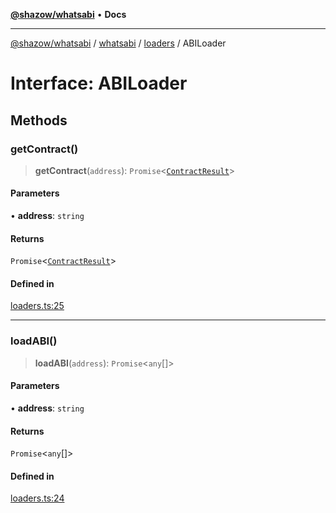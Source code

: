[**@shazow/whatsabi**](../../../../../README.md) • **Docs**

***

[@shazow/whatsabi](../../../../../globals.md) / [whatsabi](../../../README.md) / [loaders](../README.md) / ABILoader

# Interface: ABILoader

## Methods

### getContract()

> **getContract**(`address`): `Promise`\<[`ContractResult`](../type-aliases/ContractResult.md)\>

#### Parameters

• **address**: `string`

#### Returns

`Promise`\<[`ContractResult`](../type-aliases/ContractResult.md)\>

#### Defined in

[loaders.ts:25](https://github.com/shazow/whatsabi/blob/main/src/loaders.ts#L25)

***

### loadABI()

> **loadABI**(`address`): `Promise`\<`any`[]\>

#### Parameters

• **address**: `string`

#### Returns

`Promise`\<`any`[]\>

#### Defined in

[loaders.ts:24](https://github.com/shazow/whatsabi/blob/main/src/loaders.ts#L24)
